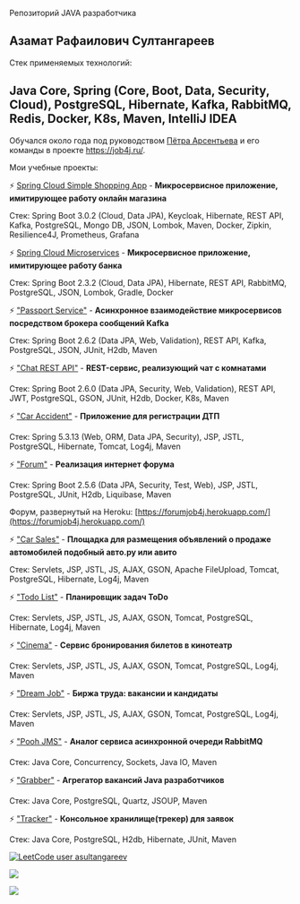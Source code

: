 Репозиторий JAVA разработчика

## Азамат Рафаилович Султангареев

Стек применяемых технологий:
## Java Core, Spring (Core, Boot, Data, Security, Cloud), PostgreSQL, Hibernate, Kafka, RabbitMQ, Redis, Docker, K8s, Maven, IntelliJ IDEA

Обучался около года под руководством [Пётра Арсентьева](https://github.com/peterarsentev) и его команды в проекте https://job4j.ru/.

Мои учебные проекты:

⚡ [Spring Cloud Simple Shopping App](https://github.com/Azamat-Sult/Spring-Cloud-Simple-Shopping-App) - **Микросервисное приложение, имитирующее работу онлайн магазина**

Стек: Spring Boot 3.0.2 (Cloud, Data JPA), Keycloak, Hibernate, REST API, Kafka, PostgreSQL, Mongo DB, JSON, Lombok, Maven, Docker, Zipkin, Resilience4J, Prometheus, Grafana

⚡ [Spring Cloud Microservices](https://github.com/Azamat-Sult/spring-cloud-microservices) - **Микросервисное приложение, имитирующее работу банка**

Стек: Spring Boot 2.3.2 (Cloud, Data JPA), Hibernate, REST API, RabbitMQ, PostgreSQL, JSON, Lombok, Gradle, Docker

⚡ ["Passport Service"](https://github.com/Azamat-Sult/job4j_rest_passport) - **Асинхронное взаимодействие микросервисов посредством брокера сообщений Kafka**

Стек: Spring Boot 2.6.2 (Data JPA, Web, Validation), REST API, Kafka, PostgreSQL, JSON, JUnit, H2db, Maven

⚡ ["Chat REST API"](https://github.com/Azamat-Sult/job4j_chat) - **REST-сервис, реализующий чат c комнатами**

Стек: Spring Boot 2.6.0 (Data JPA, Security, Web, Validation), REST API, JWT, PostgreSQL, GSON, JUnit, H2db, Docker, K8s, Maven

⚡ ["Car Accident"](https://github.com/Azamat-Sult/job4j_car_accident) - **Приложение для регистрации ДТП**

Стек: Spring 5.3.13 (Web, ORM, Data JPA, Security), JSP, JSTL, PostgreSQL, Hibernate, Tomcat, Log4j, Maven

⚡ ["Forum"](https://github.com/Azamat-Sult/job4j_forum) - **Реализация интернет форума**

Стек: Spring Boot 2.5.6 (Data JPA, Security, Test, Web), JSP, JSTL, PostgreSQL, JUnit, H2db, Liquibase, Maven

Форум, развернутый на Heroku: [https://forumjob4j.herokuapp.com/](https://forumjob4j.herokuapp.com/)

⚡ ["Car Sales"](https://github.com/Azamat-Sult/job4j_cars) - **Площадка для размещения объявлений о продаже автомобилей подобный авто.ру или авито**

Стек: Servlets, JSP, JSTL, JS, AJAX, GSON, Apache FileUpload, Tomcat, PostgreSQL, Hibernate, Log4j, Maven

⚡ ["Todo List"](https://github.com/Azamat-Sult/job4j_todo) - **Планировщик задач ToDo**

Стек: Servlets, JSP, JSTL, JS, AJAX, GSON, Tomcat, PostgreSQL, Hibernate, Log4j, Maven

⚡ ["Cinema"](https://github.com/Azamat-Sult/job4j_cinema) - **Сервис бронирования билетов в кинотеатр**

Стек: Servlets, JSP, JSTL, JS, AJAX, GSON, Tomcat, PostgreSQL, Log4j, Maven

⚡ ["Dream Job"](https://github.com/Azamat-Sult/job4j_dreamjob) - **Биржа труда: вакансии и кандидаты**

Стек: Servlets, JSP, JSTL, JS, AJAX, GSON, Tomcat, PostgreSQL, Log4j, Maven

⚡ ["Pooh JMS"](https://github.com/Azamat-Sult/job4j_pooh) - **Аналог сервиса асинхронной очереди RabbitMQ**

Стек: Java Core, Concurrency, Sockets, Java IO, Maven

⚡ ["Grabber"](https://github.com/Azamat-Sult/job4j_grabber) - **Агрегатор вакансий Java разработчиков**

Стек: Java Core, PostgreSQL, Quartz, JSOUP, Maven

⚡ ["Tracker"](https://github.com/Azamat-Sult/job4j_tracker) - **Консольное хранилище(трекер) для заявок**

Стек: Java Core, PostgreSQL, H2db, Hibernate, JUnit, Maven

[![LeetCode user asultangareev](https://img.shields.io/badge/dynamic/json?style=plastic&labelColor=black&color=%23ffa116&label=LeetCode&query=solvedOverTotal&url=https%3A%2F%2Fleetcode-badge.vercel.app%2Fapi%2Fusers%2Fasultangareev&logo=leetcode&logoColor=yellow)](https://leetcode.com/asultangareev/)

[![](https://badgen.net/badge/icon/telegram?icon=telegram&label)](https://t.me/asultangareev)

![](https://komarev.com/ghpvc/?username=Azamat-Sult&color=brightgreen&style=plastic)
